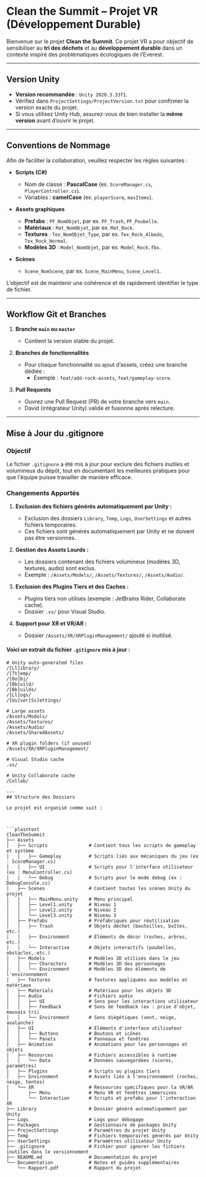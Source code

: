 # Clean the Summit – Projet VR (Développement Durable)

Bienvenue sur le projet **Clean the Summit**. Ce projet VR a pour objectif de sensibiliser au **tri des déchets** et au **développement durable** dans un contexte inspiré des problématiques écologiques de l’Everest.

---

## Version Unity

- **Version recommandée** : `Unity 2020.3.33f1`.  
- Vérifiez dans `ProjectSettings/ProjectVersion.txt` pour confirmer la version exacte du projet.  
- Si vous utilisez Unity Hub, assurez-vous de bien installer la **même version** avant d’ouvrir le projet.

---

## Conventions de Nommage

Afin de faciliter la collaboration, veuillez respecter les règles suivantes :

- **Scripts (C#)**  
  - Nom de classe : **PascalCase** (ex. `ScoreManager.cs`, `PlayerController.cs`).  
  - Variables : **camelCase** (ex. `playerScore`, `maxItems`).  

- **Assets graphiques**  
  - **Prefabs** : `PF_NomObjet`, par ex. `PF_Trash`, `PF_Poubelle`.  
  - **Matériaux** : `Mat_NomObjet`, par ex. `Mat_Rock`.  
  - **Textures** : `Tex_NomObjet_Type`, par ex. `Tex_Rock_Albedo`, `Tex_Rock_Normal`.  
  - **Modèles 3D** : `Model_NomObjet`, par ex. `Model_Rock.fbx`.  

- **Scènes**  
  - `Scene_NomScene`, par ex. `Scene_MainMenu`, `Scene_Level1`.

L’objectif est de maintenir une cohérence et de rapidement identifier le type de fichier.

---

## Workflow Git et Branches

1. **Branche `main` ou `master`**  
   - Contient la version stable du projet.

2. **Branches de fonctionnalités**  
   - Pour chaque fonctionnalité ou ajout d’assets, créez une branche dédiée :  
     - Exemple : `feat/add-rock-assets`, `feat/gameplay-score`.

3. **Pull Requests**  
   - Ouvrez une Pull Request (PR) de votre branche vers `main`.  
   - David (intégrateur Unity) valide et fusionne après relecture.
---
## Mise à Jour du .gitignore

### Objectif
Le fichier `.gitignore` a été mis à jour pour exclure des fichiers inutiles et volumineux du dépôt, tout en documentant les meilleures pratiques pour que l'équipe puisse travailler de manière efficace.

### Changements Apportés

1. **Exclusion des fichiers générés automatiquement par Unity :**
   - Exclusion des dossiers `Library`, `Temp`, `Logs`, `UserSettings` et autres fichiers temporaires.
   - Ces fichiers sont générés automatiquement par Unity et ne doivent pas être versionnés.

2. **Gestion des Assets Lourds :**
   - Les dossiers contenant des fichiers volumineux (modèles 3D, textures, audio) sont exclus.
   - Exemple : `/Assets/Models/`, `/Assets/Textures/`, `/Assets/Audio/`.

3. **Exclusion des Plugins Tiers et des Caches :**
   - Plugins tiers non utilisés (exemple : JetBrains Rider, Collaborate cache).
   - Dossier `.vs/` pour Visual Studio.

4. **Support pour XR et VR/AR :**
   - Dossier `/Assets/XR/XRPluginManagement/` ajouté si inutilisé.


#### Voici un extrait du fichier `.gitignore` mis à jour :

```plaintext
# Unity auto-generated files
/[Ll]ibrary/
/[Tt]emp/
/[Oo]bj/
/[Bb]uild/
/[Bb]uilds/
/[Ll]ogs/
/[Uu]ser[Ss]ettings/

# Large assets
/Assets/Models/
/Assets/Textures/
/Assets/Audio/
/Assets/SharedAssets/

# XR plugin folders (if unused)
/Assets/XR/XRPluginManagement/

# Visual Studio cache
.vs/

# Unity Collaborate cache
/Collab/

---
## Structure des Dossiers

Le projet est organisé comme suit :



```plaintext
CleanTheSummit
├── Assets
│   ├── Scripts               # Contient tous les scripts de gameplay et système
│   │   ├── Gameplay          # Scripts liés aux mécaniques du jeu (ex : ScoreManager.cs)
│   │   ├── UI                # Scripts pour l'interface utilisateur (ex : MenuController.cs)
│   │   └── Debug             # Scripts pour le mode debug (ex : DebugConsole.cs)
│   ├── Scenes                # Contient toutes les scènes Unity du projet
│   │   ├── MainMenu.unity    # Menu principal
│   │   ├── Level1.unity      # Niveau 1
│   │   ├── Level2.unity      # Niveau 2
│   │   └── Level3.unity      # Niveau 3
│   ├── Prefabs               # Préfabriqués pour réutilisation
│   │   ├── Trash             # Objets déchet (bouteilles, boîtes, etc.)
│   │   ├── Environment       # Éléments de décor (roches, arbres, etc.)
│   │   └── Interactive       # Objets interactifs (poubelles, obstacles, etc.)
│   ├── Models                # Modèles 3D utilisés dans le jeu
│   │   ├── Characters        # Modèles 3D des personnages
│   │   └── Environment       # Modèles 3D des éléments de l'environnement
│   ├── Textures              # Textures appliquées aux modèles et matériaux
│   ├── Materials             # Matériaux pour les objets 3D
│   ├── Audio                 # Fichiers audio
│   │   ├── UI                # Sons pour les interactions utilisateur
│   │   ├── Feedback          # Sons de feedback (ex : prise d'objet, mauvais tri)
│   │   └── Environment       # Sons diégétiques (vent, neige, avalanche)
│   ├── UI                    # Éléments d'interface utilisateur
│   │   ├── Buttons           # Boutons et icônes
│   │   └── Panels            # Panneaux et fenêtres
│   ├── Animation             # Animations pour les personnages et objets
│   ├── Resources             # Fichiers accessibles à runtime
│   │   └── Data              # Données sauvegardées (scores, paramètres)
│   ├── Plugins               # Scripts ou plugins tiers
│   ├── Environment           # Assets liés à l'environnement (roches, neige, tentes)
│   └── XR                    # Ressources spécifiques pour la VR/AR
│       ├── Menu              # Menu XR et fenêtres immersives
│       └── Interaction       # Scripts et prefabs pour l'interaction XR
├── Library                   # Dossier généré automatiquement par Unity
├── Logs                      # Logs pour débogage
├── Packages                  # Gestionnaire de packages Unity
├── ProjectSettings           # Paramètres du projet Unity
├── Temp                      # Fichiers temporaires générés par Unity
├── UserSettings              # Paramètres utilisateur Unity
├── .gitignore                # Fichier pour ignorer les fichiers inutiles dans le versionnement
├── README.md                 # Documentation du projet
└── Documentation             # Notes et guides supplémentaires
    └── Rapport.pdf           # Rapport du projet

